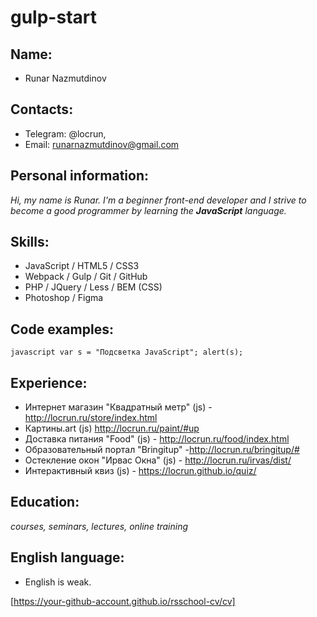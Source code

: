 # gulp-start
## Name:
- Runar Nazmutdinov

## Contacts:
- Telegram: @locrun,
- Email: runarnazmutdinov@gmail.com

## Personal information:
*Hi, my name is Runar. I'm a beginner front-end developer and I strive to become a good programmer by learning the **JavaScript** language.*

## Skills:
- JavaScript / HTML5 / CSS3
- Webpack / Gulp / Git / GitHub
- PHP / JQuery / Less / BEM (CSS)
- Photoshop / Figma

## Code examples:
` javascript
var s = "Подсветка JavaScript";
alert(s);
 `
## Experience:
- Интернет магазин "Квадратный метр" (js) - http://locrun.ru/store/index.html
- Картины.art (js) http://locrun.ru/paint/#up
- Доставка питания "Food" (js) - http://locrun.ru/food/index.html
- Образовательный портал "Bringitup" -http://locrun.ru/bringitup/#
- Остекление окон "Ирвас Окна" (js) - http://locrun.ru/irvas/dist/
- Интерактивный квиз (js) - https://locrun.github.io/quiz/

## Education:
*courses, seminars, lectures, online training*

## English language:
* English is weak.

 [https://your-github-account.github.io/rsschool-cv/cv]
